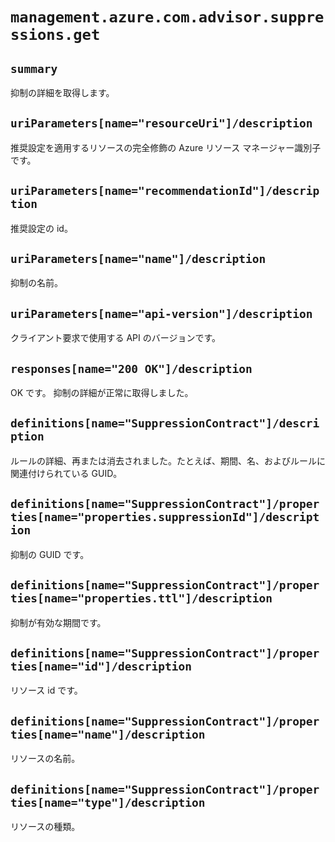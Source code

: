 # `management.azure.com.advisor.suppressions.get`

## `summary`
抑制の詳細を取得します。

## `uriParameters[name="resourceUri"]/description`
推奨設定を適用するリソースの完全修飾の Azure リソース マネージャー識別子です。

## `uriParameters[name="recommendationId"]/description`
推奨設定の id。

## `uriParameters[name="name"]/description`
抑制の名前。

## `uriParameters[name="api-version"]/description`
クライアント要求で使用する API のバージョンです。

## `responses[name="200 OK"]/description`
OK です。 抑制の詳細が正常に取得しました。

## `definitions[name="SuppressionContract"]/description`
ルールの詳細、再または消去されました。たとえば、期間、名、およびルールに関連付けられている GUID。

## `definitions[name="SuppressionContract"]/properties[name="properties.suppressionId"]/description`
  
抑制の GUID です。

## `definitions[name="SuppressionContract"]/properties[name="properties.ttl"]/description`
  
抑制が有効な期間です。

## `definitions[name="SuppressionContract"]/properties[name="id"]/description`
  
リソース id です。

## `definitions[name="SuppressionContract"]/properties[name="name"]/description`
  
リソースの名前。

## `definitions[name="SuppressionContract"]/properties[name="type"]/description`
  
リソースの種類。


